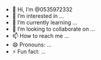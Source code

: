 - 👋 Hi, I’m @0535972332
- 👀 I’m interested in ...
- 🌱 I’m currently learning ...
- 💞️ I’m looking to collaborate on ...
- 📫 How to reach me ...
- 😄 Pronouns: ...
- ⚡ Fun fact: ...

<!---
0535972332/0535972332 is a ✨ special ✨ repository because its `README.md` (this file) appears on your GitHub profile.
You can click the Preview link to take a look at your changes.
--->
